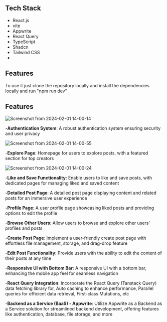## <a name="tech-stack"> Tech Stack</a>

- React.js
- vite
- Appwrite
- React Query
- TypeScript
- Shadcn
- Tailwind CSS
- 
## <a name="features">Features</a>
To use it just clone the repository locally and install the dependencies locally and run "npm run dev" 

## <a name="features">Features</a>

![Screenshot from 2024-02-01 14-00-14](https://github.com/gorillamindset/DesiFrame/assets/138226552/1d084b2d-f3a7-4f47-ad5e-c82b7491f4d0)

-**Authentication System**: A robust authentication system ensuring security and user privacy

![Screenshot from 2024-02-01 14-00-55](https://github.com/gorillamindset/DesiFrame/assets/138226552/00446607-16c3-4a82-a505-b980b66878b5)

-**Explore Page**: Homepage for users to explore posts, with a featured section for top creators

![Screenshot from 2024-02-01 14-00-24](https://github.com/gorillamindset/DesiFrame/assets/138226552/9bb7b38f-7b70-4802-ab9b-44f081e85b4b)

-**Like and Save Functionality**: Enable users to like and save posts, with dedicated pages for managing liked and saved content

-**Detailed Post Page**: A detailed post page displaying content and related posts for an immersive user experience

-**Profile Page**: A user profile page showcasing liked posts and providing options to edit the profile

-**Browse Other Users**: Allow users to browse and explore other users' profiles and posts

-**Create Post Page**: Implement a user-friendly create post page with effortless file management, storage, and drag-drop feature

-**Edit Post Functionality**: Provide users with the ability to edit the content of their posts at any time

-**Responsive UI with Bottom Bar**: A responsive UI with a bottom bar, enhancing the mobile app feel for seamless navigation

-**React Query Integration**: Incorporate the React Query (Tanstack Query) data fetching library for, Auto caching to enhance performance, Parallel queries for efficient data retrieval, First-class Mutations, etc

-**Backend as a Service (BaaS) - Appwrite**: Utilize Appwrite as a Backend as a Service solution for streamlined backend development, offering features like authentication, database, file storage, and more
